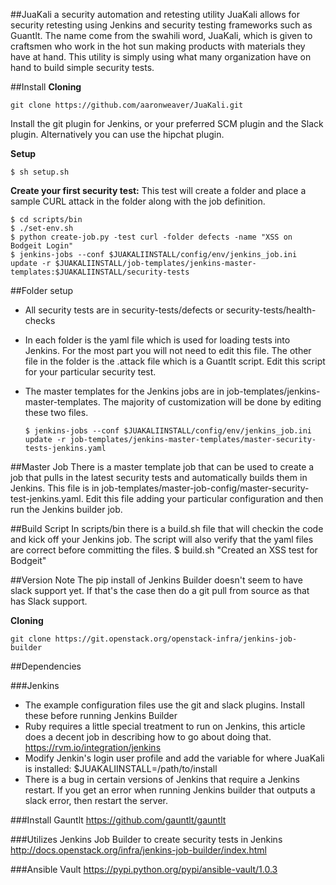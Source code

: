 ##JuaKali a security automation and retesting utility
JuaKali allows for security retesting using Jenkins and security testing frameworks such as Guantlt. The name come from the swahili word, JuaKali, which is given to craftsmen who work in the hot sun making products with materials they have at hand. This utility is simply using what many organization have on hand to build simple security tests.

##Install
**Cloning**

    git clone https://github.com/aaronweaver/JuaKali.git

Install the git plugin for Jenkins, or your preferred SCM plugin and the Slack plugin. Alternatively you can use the hipchat plugin.

**Setup**

    $ sh setup.sh

**Create your first security test:**
This test will create a folder and place a sample CURL attack in the folder along with the job definition.

    $ cd scripts/bin
    $ ./set-env.sh
    $ python create-job.py -test curl -folder defects -name "XSS on Bodgeit Login"
    $ jenkins-jobs --conf $JUAKALIINSTALL/config/env/jenkins_job.ini update -r $JUAKALIINSTALL/job-templates/jenkins-master-templates:$JUAKALIINSTALL/security-tests

##Folder setup
* All security tests are in security-tests/defects or security-tests/health-checks
* In each folder is the yaml file which is used for loading tests into Jenkins. For the most part you will not need to edit this file. The other file in the folder is the .attack file which is a Guantlt script. Edit this script for your particular security test.
* The master templates for the Jenkins jobs are in job-templates/jenkins-master-templates. The majority of customization will be done by editing these two files.


     `$ jenkins-jobs --conf $JUAKALIINSTALL/config/env/jenkins_job.ini update -r job-templates/jenkins-master-templates/master-security-tests-jenkins.yaml`

##Master Job
There is a master template job that can be used to create a job that pulls in the latest security tests and automatically builds them in Jenkins. This file is in job-templates/master-job-config/master-security-test-jenkins.yaml. Edit this file adding your particular configuration and then run the Jenkins builder job.

##Build Script
In scripts/bin there is a build.sh file that will checkin the code and kick off your Jenkins job. The script will also verify that the yaml files are correct before committing the files.
  $ build.sh "Created an XSS test for Bodgeit"

##Version Note
The pip install of Jenkins Builder doesn't seem to have slack support yet. If that's the case then do a git pull from source as that has Slack support.

**Cloning**

    git clone https://git.openstack.org/openstack-infra/jenkins-job-builder

##Dependencies

###Jenkins
* The example configuration files use the git and slack plugins. Install these before running Jenkins Builder
* Ruby requires a little special treatment to run on Jenkins, this article does a decent job in describing how to go about doing that. https://rvm.io/integration/jenkins
* Modify Jenkin's login user profile and add the variable for where JuaKali is installed: $JUAKALIINSTALL=/path/to/install
* There is a bug in certain versions of Jenkins that require a Jenkins restart. If you get an error when running Jenkins builder that outputs a slack error, then restart the server.

###Install Gauntlt
https://github.com/gauntlt/gauntlt

###Utilizes Jenkins Job Builder to create security tests in Jenkins
http://docs.openstack.org/infra/jenkins-job-builder/index.html

###Ansible Vault
https://pypi.python.org/pypi/ansible-vault/1.0.3
